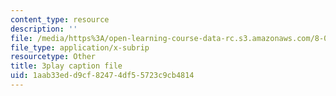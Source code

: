 ```yaml
---
content_type: resource
description: ''
file: /media/https%3A/open-learning-course-data-rc.s3.amazonaws.com/8-04-quantum-physics-i-spring-2016/1aab33edd9cf82474df55723c9cb4814_yhI3jTX4dY4.srt
file_type: application/x-subrip
resourcetype: Other
title: 3play caption file
uid: 1aab33ed-d9cf-8247-4df5-5723c9cb4814
---
```

